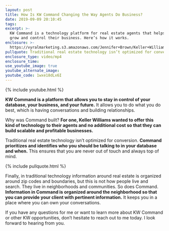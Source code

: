 ```yaml
---
layout: post
title: How Is KW Command Changing the Way Agents Do Business?
date: 2019-09-09 20:10:45
tags:
excerpt: >-
  KW Command is a technology platform for real estate agents that helps them
  grow and control their business. Here’s how it works.
enclosure: >-
  https://vyralmarketing.s3.amazonaws.com/Jennifer+Brown/Keller+Williams+Realty+Whittier+-+KW+Command.mp4
pullquote: Traditional real estate technology isn’t optimized for conversion.
enclosure_type: video/mp4
enclosure_time:
use_youtube_image: true
youtube_alternate_image:
youtube_code: 1wxe18dLx6I
---
```


{% include youtube.html %}

**KW Command is a platform that allows you to stay in control of your database, your business, and your future.** It allows you to do what you do best, which is having conversations and building relationships.&nbsp;

Why was Command built? **For one, Keller Williams wanted to offer this kind of technology to their agents and no additional cost so that they can build scalable and profitable businesses.**

Traditional real estate technology isn’t optimized for conversion. **Command prioritizes and identifies who you should be talking to in your database and when.** This ensures that you are never out of touch and always top of mind.

{% include pullquote.html %}

Finally, in traditional technology information around real estate is organized around zip codes and boundaries, but this is not how people live and search. They live in neighborhoods and communities. So does Command. **Information in Command is organized around the neighborhood so that you can provide your client with pertinent information.** It keeps you in a place where you can own your conversations.

If you have any questions for me or want to learn more about KW Command or other KW opportunities, don’t hesitate to reach out to me today. I look forward to hearing from you.<br>&nbsp;

&nbsp;